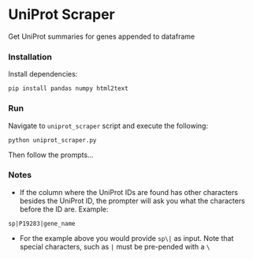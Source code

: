 # UniProt Scraper
Get UniProt summaries for genes appended to dataframe


### Installation
Install dependencies:
```
pip install pandas numpy html2text
```

### Run
Navigate to `uniprot_scraper` script and execute the following:
```
python uniprot_scraper.py
```
Then follow the prompts...

### Notes
- If the column where the UniProt IDs are found has other characters besides the UniProt ID, the prompter will ask you what the characters before the ID are. 
Example:
```
sp|P19283|gene_name
```
- For the example above you would provide `sp\|` as input. Note that special characters, such as `|` must be pre-pended with a `\`
